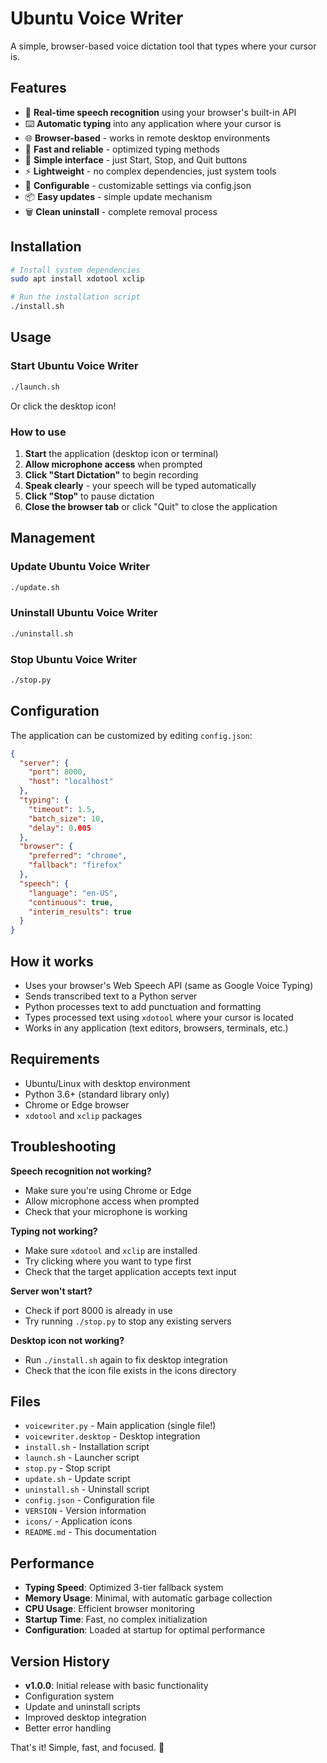 # Ubuntu Voice Writer

A simple, browser-based voice dictation tool that types where your cursor is.

## Features

- 🎤 **Real-time speech recognition** using your browser's built-in API
- ⌨️ **Automatic typing** into any application where your cursor is
- 🌐 **Browser-based** - works in remote desktop environments
- 🚀 **Fast and reliable** - optimized typing methods
- 🎯 **Simple interface** - just Start, Stop, and Quit buttons
- ⚡ **Lightweight** - no complex dependencies, just system tools
- 🔧 **Configurable** - customizable settings via config.json
- 📦 **Easy updates** - simple update mechanism
- 🗑️ **Clean uninstall** - complete removal process

## Installation

```bash
# Install system dependencies
sudo apt install xdotool xclip

# Run the installation script
./install.sh
```

## Usage

### Start Ubuntu Voice Writer
```bash
./launch.sh
```

Or click the desktop icon!

### How to use
1. **Start** the application (desktop icon or terminal)
2. **Allow microphone access** when prompted
3. **Click "Start Dictation"** to begin recording
4. **Speak clearly** - your speech will be typed automatically
5. **Click "Stop"** to pause dictation
6. **Close the browser tab** or click "Quit" to close the application

## Management

### Update Ubuntu Voice Writer
```bash
./update.sh
```

### Uninstall Ubuntu Voice Writer
```bash
./uninstall.sh
```

### Stop Ubuntu Voice Writer
```bash
./stop.py
```

## Configuration

The application can be customized by editing `config.json`:

```json
{
  "server": {
    "port": 8000,
    "host": "localhost"
  },
  "typing": {
    "timeout": 1.5,
    "batch_size": 10,
    "delay": 0.005
  },
  "browser": {
    "preferred": "chrome",
    "fallback": "firefox"
  },
  "speech": {
    "language": "en-US",
    "continuous": true,
    "interim_results": true
  }
}
```

## How it works

- Uses your browser's Web Speech API (same as Google Voice Typing)
- Sends transcribed text to a Python server
- Python processes text to add punctuation and formatting
- Types processed text using `xdotool` where your cursor is located
- Works in any application (text editors, browsers, terminals, etc.)

## Requirements

- Ubuntu/Linux with desktop environment
- Python 3.6+ (standard library only)
- Chrome or Edge browser
- `xdotool` and `xclip` packages

## Troubleshooting

**Speech recognition not working?**
- Make sure you're using Chrome or Edge
- Allow microphone access when prompted
- Check that your microphone is working

**Typing not working?**
- Make sure `xdotool` and `xclip` are installed
- Try clicking where you want to type first
- Check that the target application accepts text input

**Server won't start?**
- Check if port 8000 is already in use
- Try running `./stop.py` to stop any existing servers

**Desktop icon not working?**
- Run `./install.sh` again to fix desktop integration
- Check that the icon file exists in the icons directory

## Files

- `voicewriter.py` - Main application (single file!)
- `voicewriter.desktop` - Desktop integration
- `install.sh` - Installation script
- `launch.sh` - Launcher script
- `stop.py` - Stop script
- `update.sh` - Update script
- `uninstall.sh` - Uninstall script
- `config.json` - Configuration file
- `VERSION` - Version information
- `icons/` - Application icons
- `README.md` - This documentation

## Performance

- **Typing Speed**: Optimized 3-tier fallback system
- **Memory Usage**: Minimal, with automatic garbage collection
- **CPU Usage**: Efficient browser monitoring
- **Startup Time**: Fast, no complex initialization
- **Configuration**: Loaded at startup for optimal performance

## Version History

- **v1.0.0**: Initial release with basic functionality
- Configuration system
- Update and uninstall scripts
- Improved desktop integration
- Better error handling

That's it! Simple, fast, and focused. 🎤
